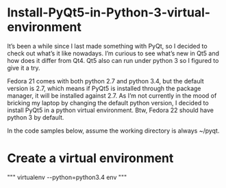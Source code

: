 # Install-PyQt5-in-Python-3-virtual-environment

It’s been a while since I last made something with PyQt, so I decided to check out what’s it like nowadays. I’m curious to see what’s new in Qt5 and how does it differ from Qt4. Qt5 also can run under python 3 so I figured to give it a try.

Fedora 21 comes with both python 2.7 and python 3.4, but the default version is 2.7, which means if PyQt5 is installed through the package manager, it will be installed against 2.7. As I’m not currently in the mood of bricking my laptop by changing the default python version, I decided to install PyQt5 in a python virtual environment. Btw, Fedora 22 should have python 3 by default.

In the code samples below, assume the working directory is always ~/pyqt.

# Create a virtual environment
"""
virtualenv --python=python3.4 env
"""
